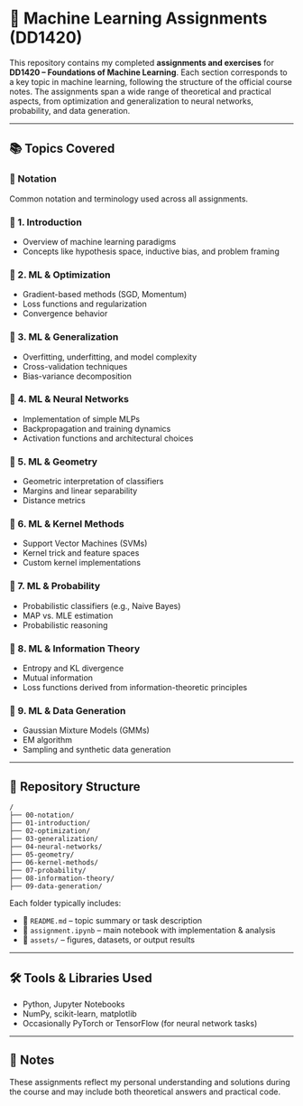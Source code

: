 
# 🧠 Machine Learning Assignments (DD1420)

This repository contains my completed **assignments and exercises** for **DD1420 – Foundations of Machine Learning**. Each section corresponds to a key topic in machine learning, following the structure of the official course notes. The assignments span a wide range of theoretical and practical aspects, from optimization and generalization to neural networks, probability, and data generation.

---

## 📚 Topics Covered

### 🔹 Notation
Common notation and terminology used across all assignments.

### 🔹 1. Introduction
- Overview of machine learning paradigms  
- Concepts like hypothesis space, inductive bias, and problem framing

### 🔹 2. ML & Optimization
- Gradient-based methods (SGD, Momentum)
- Loss functions and regularization
- Convergence behavior

### 🔹 3. ML & Generalization
- Overfitting, underfitting, and model complexity  
- Cross-validation techniques  
- Bias-variance decomposition

### 🔹 4. ML & Neural Networks
- Implementation of simple MLPs  
- Backpropagation and training dynamics  
- Activation functions and architectural choices

### 🔹 5. ML & Geometry
- Geometric interpretation of classifiers  
- Margins and linear separability  
- Distance metrics

### 🔹 6. ML & Kernel Methods
- Support Vector Machines (SVMs)  
- Kernel trick and feature spaces  
- Custom kernel implementations

### 🔹 7. ML & Probability
- Probabilistic classifiers (e.g., Naive Bayes)  
- MAP vs. MLE estimation  
- Probabilistic reasoning

### 🔹 8. ML & Information Theory
- Entropy and KL divergence  
- Mutual information  
- Loss functions derived from information-theoretic principles

### 🔹 9. ML & Data Generation
- Gaussian Mixture Models (GMMs)  
- EM algorithm  
- Sampling and synthetic data generation

---

## 📁 Repository Structure

```
/
├── 00-notation/
├── 01-introduction/
├── 02-optimization/
├── 03-generalization/
├── 04-neural-networks/
├── 05-geometry/
├── 06-kernel-methods/
├── 07-probability/
├── 08-information-theory/
├── 09-data-generation/
```

Each folder typically includes:
- 📘 `README.md` – topic summary or task description  
- 📓 `assignment.ipynb` – main notebook with implementation & analysis  
- 📂 `assets/` – figures, datasets, or output results  

---

## 🛠️ Tools & Libraries Used
- Python, Jupyter Notebooks  
- NumPy, scikit-learn, matplotlib  
- Occasionally PyTorch or TensorFlow (for neural network tasks)

---

## 📌 Notes
These assignments reflect my personal understanding and solutions during the course and may include both theoretical answers and practical code.
